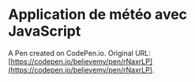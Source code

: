 # Application de météo avec JavaScript

A Pen created on CodePen.io. Original URL: [https://codepen.io/believemy/pen/rNaxrLP](https://codepen.io/believemy/pen/rNaxrLP).


